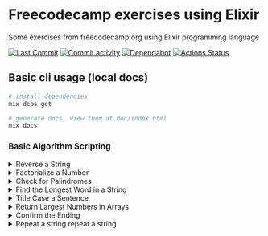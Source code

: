 # Freecodecamp exercises using Elixir
Some exercises from freecodecamp.org using Elixir programming language

[//]: # "Badges"
[![Last Commit][commit badge]][commit]
[![Commit activity][pulse badge]][pulse]
[![Dependabot][dependabot badge]][dependabot]
[![Actions Status][actions badge]][actions]

[//]: # "Links"
[commit]: https://github.com/jaeyson/freecodecamp-exercises-using-elixir/commit/master
[pulse]: https://github.com/jaeyson/freecodecamp-exercises-using-elixir/pulse
[dependabot]: https://github.com/jaeyson/freecodecamp-exercises-using-elixir
[actions]: https://github.com/jaeyson/freecodecamp-exercises-using-elixir/actions

[//]: # "Image sources"
[commit badge]: https://img.shields.io/github/last-commit/jaeyson/freecodecamp-exercises-using-elixir.svg
[pulse badge]: https://img.shields.io/github/commit-activity/m/jaeyson/freecodecamp-exercises-using-elixir
[dependabot badge]: https://badgen.net/dependabot/jaeyson/freecodecamp-exercises-using-elixir/111643794?icon=dependabot
[actions badge]: https://github.com/jaeyson/freecodecamp-exercises-using-elixir/workflows/Elixir%20CI/badge.svg

## Basic cli usage (local docs)

```bash
# install dependencies
mix deps.get

# generate docs, view them at doc/index.html
mix docs
```

### Basic Algorithm Scripting

  <details><summary>Reverse a String</summary>

  ```elixir
  # Reverse a String:
  iex> IO.puts(String.reverse("hello"))
  olleh
  :ok
  ```
  **[⬆ back to top](#basic-algorithm-scripting)**
  </details>

  <details><summary>Factorialize a Number</summary>

  ```elixir
  # Factorialize a Number:
  defmodule Math do
    def factorial(0), do: 1
    def factorial(n) when n > 0 do
      n * (factorial(n-1))
    end
  end

  iex> IO.puts(Math.factorial(3)) # or IO.puts Math.factorial(3)
  6
  :ok
  ```
  **[⬆ back to top](#basic-algorithm-scripting)**
  </details>

  <details><summary>Check for Palindromes</summary>

  ```elixir
  # Check for Palindromes:
  defmodule Word do
    @spec is_palindrome?(char) :: String
    def is_palindrome?(char) do
      old = Regex.scan(~r/[^\s+^\W+]/i,char)
              |> Enum.join
              |> String.downcase

      old === String.reverse(old)
    end
  end

  iex> IO.puts Word.is_palindrome?("A nut for a jar of tuna")
  true
  :ok

  % IO.puts("foo" =~ ~r/foo/)
  ```
  **[⬆ back to top](#basic-algorithm-scripting)**
  </details>

  <details><summary>Find the Longest Word in a String</summary>

  ```elixir
  # Find the Longest Word in a String:
  defmodule Word do
    def find_longest(str) do
      str
      |> String.split()
      |> Enum.map(&String.length/1)
      |> Enum.max()
    end
  end

  iex> IO.puts Word.find_longest("foo this")
  4
  :ok


  # Find the Longest Word in a String version 2:
  defmodule Word do
    def find_longest(str) do
      length = str
      |> String.split()
      |> Enum.map(&String.length/1)
      |> Enum.max()
      
      value = str
      |> String.split()
      |> Enum.max()
      
      IO.puts "The longest word: #{value} (#{length} characters)"
    end
  end

  iex> Word.find_longest("foo this")
  "The longest word: this (4 characters)"
  ```
  **[⬆ back to top](#basic-algorithm-scripting)**
  </details>

  <details><summary>Title Case a Sentence</summary>

  ```elixir
  # Title Case a Sentence:
  defmodule Word do
    def title_case(str) do
      str
      |> String.split()
      |> Enum.map(&String.capitalize/1)
      |> Enum.join(" ")
    end
  end

  iex> IO.puts Word.title_case("foo this")
  "Foo This"
  ```
  **[⬆ back to top](#basic-algorithm-scripting)**
  </details>

  <details><summary>Return Largest Numbers in Arrays</summary>

  ```elixir
  # Return Largest Numbers in Arrays:
  defmodule Lists do
    def largest_number(list) do
      for number <- list, do: Enum.max(number)
    end
  end

  iex> Lists.largest_number([[13, 27, 18, 26], [4, 5, 1, 3], [32, 35, 37, 39], [1000, 1001, 857, 1]])
  [27, 5, 39, 1001]
  ```
  **[⬆ back to top](#basic-algorithm-scripting)**
  </details>

  <details><summary>Confirm the Ending</summary>

  ```elixir
  # Confirm the Ending:
  defmodule Word do
    def confirm_ending(string, match_string) do

      start = match_string |> String.length()

      pattern = String.slice(string, -start, start)

      match_string == pattern
    end
  end

  iex> Word.confirm_ending("bastion","ion")
  true

  iex> Word.confirm_ending("bastion","Ion")
  false

  # or use the built-in function
  iex> String.ends_with?("bastion", "ion")
  true

  iex> String.ends_with?("bastion", "Ion")
  false
  ```
  **[⬆ back to top](#basic-algorithm-scripting)**
  </details>

  <details><summary>Repeat a string repeat a string</summary>

  ```elixir
  # Repeat a string repeat a string:
  iex> String.duplicate("world", 2)
  "worldworld"

  # or another way:
  duplicate = fn string, number -> :binary.copy(string, number) end
  iex> duplicate.("the", 2)
  "thethe"
  ```
  **[⬆ back to top](#basic-algorithm-scripting)**
  </details>
